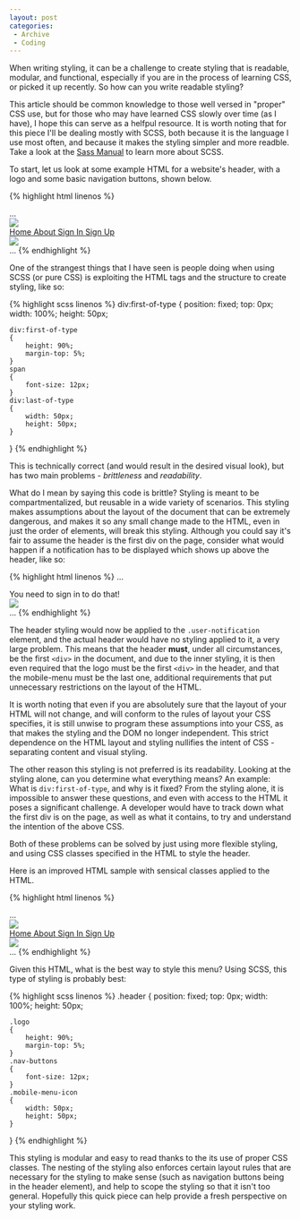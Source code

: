 ```yaml
---
layout: post
categories:
 - Archive
 - Coding
---
```


When writing styling, it can be a challenge to create styling that is readable, modular,
and functional, especially if you are in the process of learning CSS, or picked it up
recently. So how can you write readable styling?

This article should be common knowledge to those well versed in "proper"
CSS use, but for those who may have learned CSS slowly over time (as I have), I hope this
can serve as a helfpul resource. It is worth noting that for this piece I'll be dealing
mostly with SCSS, both because it is the language I use most often, and because it makes
the styling simpler and more readble. Take a look at the [Sass Manual](https://sass-lang.com/guide)
to learn more about SCSS.

To start, let us look at some example HTML for a website's header, with a logo
and some basic navigation buttons, shown below.

{% highlight html linenos %}
<html lang="en">
<head>...</head>
<body>
  <div>
    <div><img src="logo.png"></div>
    <!-- Navigation Menu -->
    <a href="/">
        <span>Home</span>
    </a>
    <a href="/about">
        <span>About</span>
    </a>
    <a href="/sign-in">
        <span>Sign In </span>
    </a>
    <a href="/sign-up">
        <span>Sign Up</span>
    </a>
    <div><img src="menu.png"></div>
  </div>
...
{% endhighlight %}

One of the strangest things that I have seen is people doing when using SCSS (or pure CSS) is
exploiting the HTML tags and the structure to create styling, like so:

{% highlight scss linenos %}
div:first-of-type
{
    position: fixed;
    top: 0px;
    width: 100%;
    height: 50px;

    div:first-of-type
    {
        height: 90%;
        margin-top: 5%;
    }
    span
    {
        font-size: 12px;
    }
    div:last-of-type
    {
        width: 50px;
        height: 50px;
    }
}
{% endhighlight %}

This is technically correct (and would result in the desired visual look), but has two
main problems - *brittleness* and *readability*.

What do I mean by saying this code is brittle? Styling is meant to be compartmentalized,
but reusable in a wide variety of scenarios. This styling makes assumptions about the
layout of the document that can be extremely dangerous, and makes it so any small change
made to the HTML, even in just the order of elements, will break this styling. Although
you could say it's fair to assume the header is the first div on the page, consider what
would happen if a notification has to be displayed which shows up above the header, like
so:

{% highlight html linenos %}
...
  <div class="user-notification">You need to sign in to do that!</div>
  <div class="header">
    <div class="logo"><img src="logo.png"></div>
...
{% endhighlight %}

The header styling would now be applied to the `.user-notification` element, and the actual
header would have no styling applied to it, a very large problem. This means that the header
**must**, under all circumstances, be the first `<div>` in the document, and due to the inner
styling, it is then even required that the logo must be the first `<div>` in the header, and
that the mobile-menu must be the last one, additional requirements that put unnecessary
restrictions on the layout of the HTML.

It is worth noting that even if you are absolutely sure that the layout of your HTML will not
change, and will conform to the rules of layout your CSS specifies, it is still unwise to program
these assumptions into your CSS, as that makes the styling and the DOM no longer independent. This
strict dependence on the HTML layout and styling nullifies the intent of CSS - separating content
and visual styling.

The other reason this styling is not preferred is its readability. Looking at the styling alone,
can you determine what everything means? An example: What is `div:first-of-type`, and why is it fixed?
From the styling alone, it is impossible to answer these questions, and even with access to the
HTML it poses a significant challenge. A developer would have to track down what the first div
is on the page, as well as what it contains, to try and understand the intention of the above CSS.

Both of these problems can be solved by just using more flexible styling, and using CSS
classes specified in the HTML to style the header.

Here is an improved HTML sample with sensical classes applied to the HTML.

{% highlight html linenos %}
<html lang="en">
<head>...</head>
<body>
  <div class="header">
    <div class="logo"><img src="logo.png"></div>
    <!-- Navigation Menu -->
    <a href="/">
        <span class="nav-buttons">Home</span>
    </a>
    <a href="/about">
        <span class="nav-buttons">About</span>
    </a>
    <a href="/sign-in">
        <span class="nav-buttons">Sign In </span>
    </a>
    <a href="/sign-up">
        <span class="nav-buttons">Sign Up</span>
    </a>
    <div class="mobile-menu-icon"><img src="menu.png"></div>
  </div>
...
{% endhighlight %}

Given this HTML, what is the best way to style this menu? Using SCSS, this
type of styling is probably best:

{% highlight scss linenos %}
.header
{
    position: fixed;
    top: 0px;
    width: 100%;
    height: 50px;

    .logo
    {
        height: 90%;
        margin-top: 5%;
    }
    .nav-buttons
    {
        font-size: 12px;
    }
    .mobile-menu-icon
    {
        width: 50px;
        height: 50px;
    }
}
{% endhighlight %}

This styling is modular and easy to read thanks to the its use of proper CSS classes. The
nesting of the styling also enforces certain layout rules that are necessary for the styling
to make sense (such as navigation buttons being in the header element), and help to scope
the styling so that it isn't too general. Hopefully this quick piece can help provide a fresh
perspective on your styling work.